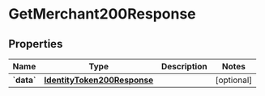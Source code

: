 
# GetMerchant200Response

## Properties
Name | Type | Description | Notes
------------ | ------------- | ------------- | -------------
**&#x60;data&#x60;** | [**IdentityToken200Response**](IdentityToken200Response.md) |  |  [optional]



